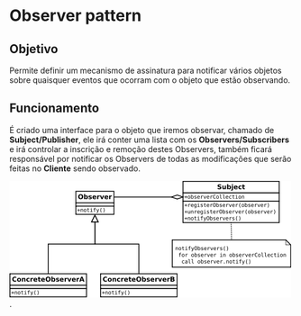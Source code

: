 # Observer pattern

## Objetivo
Permite definir um mecanismo de assinatura para notificar vários objetos sobre quaisquer eventos que ocorram com o objeto que estão observando.


## Funcionamento
É criado uma interface para o objeto que iremos observar, chamado de **Subject/Publisher**, ele irá conter uma lista com os **Observers/Subscribers** e irá controlar a inscrição e remoção destes Observers, também ficará responsável por notificar os Observers de todas as modificações que serão feitas no **Cliente** sendo observado.

![Observer UML](../../Imgs/Observer.png "Observer UML").
